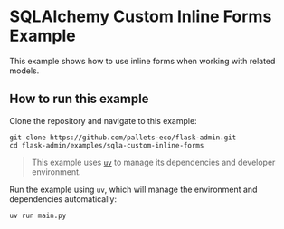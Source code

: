 # SQLAlchemy Custom Inline Forms Example

This example shows how to use inline forms when working with related models.

## How to run this example

Clone the repository and navigate to this example:

```shell
git clone https://github.com/pallets-eco/flask-admin.git
cd flask-admin/examples/sqla-custom-inline-forms
```

> This example uses [`uv`](https://docs.astral.sh/uv/) to manage its dependencies and developer environment.

Run the example using `uv`, which will manage the environment and dependencies automatically:

```shell
uv run main.py
```
